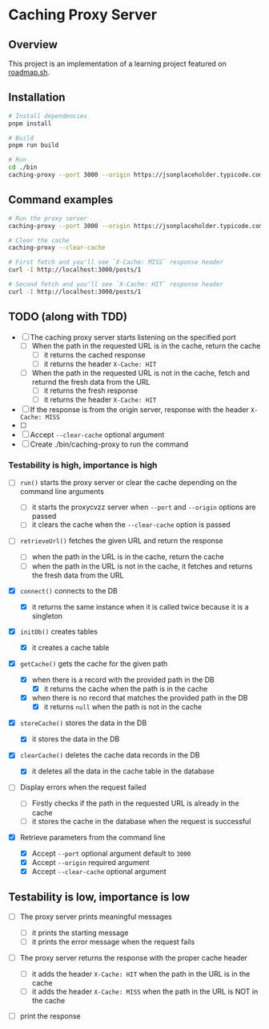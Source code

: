# Caching Proxy Server

## Overview

This project is an implementation of a learning project featured on [roadmap.sh](https://roadmap.sh/projects/caching-server).

## Installation

```bash
# Install dependencies
pnpm install

# Build
pnpm run build

# Run
cd ./bin
caching-proxy --port 3000 --origin https://jsonplaceholder.typicode.com
```

## Command examples

```bash
# Run the proxy server
caching-proxy --port 3000 --origin https://jsonplaceholder.typicode.com

# Clear the cache
caching-proxy --clear-cache

# First fetch and you'll see `X-Cache: MISS` response header
curl -I http://localhost:3000/posts/1

# Second fetch and you'll see `X-Cache: HIT` response header
curl -I http://localhost:3000/posts/1
```

## TODO (along with TDD)

- [ ] The caching proxy server starts listening on the specified port
  - [ ] When the path in the requested URL is in the cache, return the cache
    - [ ] it returns the cached response
    - [ ] it returns the header `X-Cache: HIT`
  - [ ] When the path in the requested URL is not in the cache, fetch and returnd the fresh data from the URL
    - [ ] it returns the fresh response
    - [ ] it returns the header `X-Cache: HIT`
- [ ] If the response is from the origin server, response with the header `X-Cache: MISS`
- [ ]
- [ ] Accept `--clear-cache` optional argument
- [ ] Create ./bin/caching-proxy to run the command

### Testability is high, importance is high

- [ ] `run()` starts the proxy server or clear the cache depending on the command line arguments
  - [ ] it starts the proxycvzz server when `--port` and `--origin` options are passed
  - [ ] it clears the cache when the `--clear-cache` option is passed
- [ ] `retrieveUrl()` fetches the given URL and return the response

  - [ ] when the path in the URL is in the cache, return the cache
  - [ ] when the path in the URL is not in the cache, it fetches and returns the fresh data from the URL

- [x] `connect()` connects to the DB
  - [x] it returns the same instance when it is called twice because it is a singleton
- [x] `initDb()` creates tables
  - [x] it creates a cache table
- [x] `getCache()` gets the cache for the given path
  - [x] when there is a record with the provided path in the DB
    - [x] it returns the cache when the path is in the cache
  - [x] when there is no record that matches the provided path in the DB
    - [x] it returns `null` when the path is not in the cache
- [x] `storeCache()` stores the data in the DB

  - [x] it stores the data in the DB

- [x] `clearCache()` deletes the cache data records in the DB

  - [x] it deletes all the data in the cache table in the database

- [ ] Display errors when the request failed

  - [ ] Firstly checks if the path in the requested URL is already in the cache
  - [ ] it stores the cache in the database when the request is successful

- [x] Retrieve parameters from the command line
  - [x] Accept `--port` optional argument default to `3000`
  - [x] Accept `--origin` required argument
  - [x] Accept `--clear-cache` optional argument

## Testability is low, importance is low

- [ ] The proxy server prints meaningful messages
  - [ ] it prints the starting message
  - [ ] it prints the error message when the request fails
- [ ] The proxy server returns the response with the proper cache header

  - [ ] it adds the header `X-Cache: HIT` when the path in the URL is in the cache
  - [ ] it adds the header `X-Cache: MISS` when the path in the URL is NOT in the cache

- [ ] print the response
